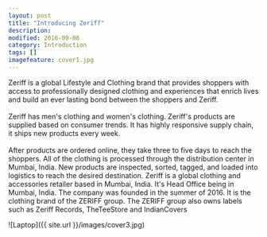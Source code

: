 ```yaml
---
layout: post
title: "Introducing Zeriff"
description:  
modified: 2016-09-08
category: Introduction
tags: []
imagefeature: cover1.jpg
---
```



Zeriff is a global Lifestyle and Clothing brand that provides shoppers with access to professionally designed clothing and experiences that enrich lives and build an ever lasting bond between the shoppers and Zeriff.
<br><br>Zeriff has men's clothing and women's clothing. Zeriff's products are supplied based on consumer trends. It
has highly responsive supply chain, it ships new products every week.<br><br> After products are ordered online, they take three to five days to reach the shoppers. All of the clothing is processed through the distribution center in Mumbai, India. New products are inspected, sorted, tagged, and loaded into logistics to reach the desired destination.
Zeriff is a global clothing and accessories retailer based in Mumbai, India. It's Head Office being in Mumbai, India. The company was founded in the summer of 2016. It is the clothing brand of the ZERIFF group. The ZERIFF group also owns labels such as Zeriff Records, TheTeeStore and IndianCovers

![Laptop]({{ site.url }}/images/cover3.jpg)

